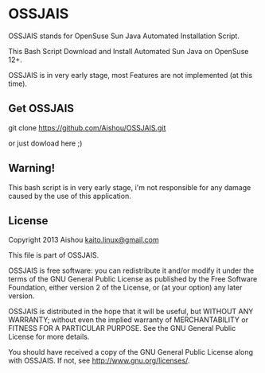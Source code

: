 OSSJAIS
===============

OSSJAIS stands for OpenSuse Sun Java Automated Installation Script.

This Bash Script Download and Install Automated Sun Java on OpenSuse 12+.

OSSJAIS is in very early stage, most Features are not implemented (at this time).

Get OSSJAIS
------------------------
git clone https://github.com/Aishou/OSSJAIS.git

or just dowload here ;)

Warning!
------------------------
This bash script is in very early stage, i'm not responsible for any damage caused by the use of this application.

License
------------------------
  Copyright 2013 Aishou <kaito.linux@gmail.com>
 
  This file is part of OSSJAIS.
 
  OSSJAIS is free software: you can redistribute it and/or modify
  it under the terms of the GNU General Public License as published by
  the Free Software Foundation, either version 2 of the License, or
  (at your option) any later version.
 
  OSSJAIS is distributed in the hope that it will be useful,
  but WITHOUT ANY WARRANTY; without even the implied warranty of
  MERCHANTABILITY or FITNESS FOR A PARTICULAR PURPOSE. See the
  GNU General Public License for more details.
 
  You should have received a copy of the GNU General Public License
  along with OSSJAIS. If not, see <http://www.gnu.org/licenses/>.
 
